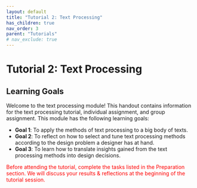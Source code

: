 ```yaml
---
layout: default
title: "Tutorial 2: Text Processing"
has_children: true
nav_order: 3
parent: "Tutorials"
# nav_exclude: true
---
```


# Tutorial 2: Text Processing

## Learning Goals

Welcome to the text processing module! This handout contains information for the text processing tutorial, individual assignment, and group assignment. This module has the following learning goals:  
 - **Goal 1**: To apply the methods of text processing to a big body of texts.
 - **Goal 2**: To reflect on how to select and tune text processing methods according to the design problem a designer has at hand.
 - **Goal 3**: To learn how to translate insights gained from the text processing methods into design decisions.

<p style="color:red"> Before attending the tutorial, complete the tasks listed in the Preparation section. We will discuss your results & reflections at the beginning of the tutorial session. </p>
